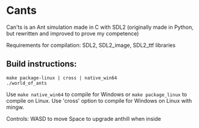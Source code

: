 # Cants
Can'ts is an Ant simulation made in C with SDL2 (originally made in Python, but rewritten and improved to prove my competence)

Requirements for compilation:
SDL2, SDL2_image, SDL2_ttf libraries

## Build instructions:
```console
make package-linux | cross | native_win64
./world_of_ants
```
Use `make native_win64` to compile for Windows or `make package_linux` to compile on Linux.
Use 'cross' option to compile for Windows on Linux with mingw.

Controls:
    WASD to move
    Space to upgrade anthill when inside
